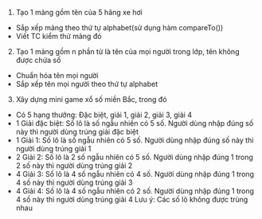 
1. Tạo 1 mảng gồm tên của 5 hãng xe hơi
- Sắp xếp mảng theo thứ tự alphabet(sử dụng hàm compareTo())
- Viết TC kiểm thử mảng đó
2. Tạo 1 mảng gồm n phần từ là tên của mọi người trong lớp, tên không được chứa số
- Chuẩn hóa tên mọi người
- Sắp xếp tên mọi người theo thứ tự alphabet
3. Xây dựng mini game xổ số miền Bắc, trong đó
- Có 5 hạng thưởng: Đặc biệt, giải 1, giải 2, giải 3, giải 4
- 1 Giải đặc biệt: Số lô là số ngẫu nhiên có 5 số. Người dùng nhập đúng số này thì người dùng trúng giải đặc biệt
- 1 Giải 1: Số lô là số ngẫu nhiên có 5 số. Người dùng nhập đúng số này thì người dùng trúng giải 1
- 2 Giải 2: Số lô là 2 số ngẫu nhiên có 5 số. Người dùng nhập đúng 1 trong 2 số này thì người dùng trúng giải 2
- 4 Giải 3: Số lô là 4 số ngẫu nhiên có 4 số. Người dùng nhập đúng 1 trong 4 số này thì người dùng trúng giải 3
- 4 Giải 4: Số lô là 4 số ngẫu nhiên có 2 số. Người dùng nhập đúng 1 trong 4 số này thì người dùng trúng giải 4
Lưu ý: Các số lô không được trùng nhau

